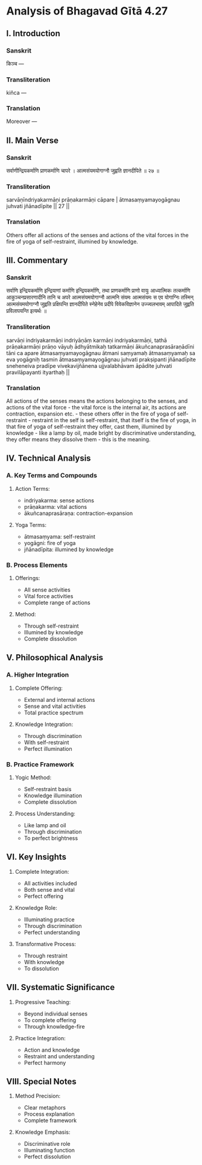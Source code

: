 # Analysis of Bhagavad Gītā 4.27

## I. Introduction

### Sanskrit
किञ्च —

### Transliteration
kiñca —

### Translation
Moreover —

## II. Main Verse

### Sanskrit
सर्वाणीन्द्रियकर्माणि प्राणकर्माणि चापरे ।
आत्मसंयमयोगाग्नौ जुह्वति ज्ञानदीपिते ॥ २७ ॥

### Transliteration
sarvāṇīndriyakarmāṇi prāṇakarmāṇi cāpare |
ātmasaṃyamayogāgnau juhvati jñānadīpite || 27 ||

### Translation
Others offer all actions of the senses and actions of the vital forces in the fire of yoga of self-restraint, illumined by knowledge.

## III. Commentary

### Sanskrit
सर्वाणि इन्द्रियकर्माणि इन्द्रियाणां कर्माणि इन्द्रियकर्माणि, तथा प्राणकर्माणि प्राणो वायुः आध्यात्मिकः तत्कर्माणि आकुञ्चनप्रसारणादीनि तानि च अपरे आत्मसंयमयोगाग्नौ आत्मनि संयमः आत्मसंयमः स एव योगाग्निः तस्मिन् आत्मसंयमयोगाग्नौ जुह्वति प्रक्षिपन्ति ज्ञानदीपिते स्नेहेनेव प्रदीपे विवेकविज्ञानेन उज्ज्वलभावम् आपादिते जुह्वति प्रविलापयन्ति इत्यर्थः ॥

### Transliteration
sarvāṇi indriyakarmāṇi indriyāṇāṃ karmāṇi indriyakarmāṇi, tathā prāṇakarmāṇi prāṇo vāyuḥ ādhyātmikaḥ tatkarmāṇi ākuñcanaprasāraṇādīni tāni ca apare ātmasaṃyamayogāgnau ātmani saṃyamaḥ ātmasaṃyamaḥ sa eva yogāgniḥ tasmin ātmasaṃyamayogāgnau juhvati prakṣipanti jñānadīpite sneheneiva pradīpe vivekavijñānena ujjvalabhāvam āpādite juhvati pravilāpayanti ityarthaḥ ||

### Translation
All actions of the senses means the actions belonging to the senses, and actions of the vital force - the vital force is the internal air, its actions are contraction, expansion etc. - these others offer in the fire of yoga of self-restraint - restraint in the self is self-restraint, that itself is the fire of yoga, in that fire of yoga of self-restraint they offer, cast them, illumined by knowledge - like a lamp by oil, made bright by discriminative understanding, they offer means they dissolve them - this is the meaning.

## IV. Technical Analysis

### A. Key Terms and Compounds

1. Action Terms:
   - indriyakarma: sense actions
   - prāṇakarma: vital actions
   - ākuñcanaprasāraṇa: contraction-expansion

2. Yoga Terms:
   - ātmasaṃyama: self-restraint
   - yogāgni: fire of yoga
   - jñānadīpita: illumined by knowledge

### B. Process Elements

1. Offerings:
   - All sense activities
   - Vital force activities
   - Complete range of actions

2. Method:
   - Through self-restraint
   - Illumined by knowledge
   - Complete dissolution

## V. Philosophical Analysis

### A. Higher Integration

1. Complete Offering:
   - External and internal actions
   - Sense and vital activities
   - Total practice spectrum

2. Knowledge Integration:
   - Through discrimination
   - With self-restraint
   - Perfect illumination

### B. Practice Framework

1. Yogic Method:
   - Self-restraint basis
   - Knowledge illumination
   - Complete dissolution

2. Process Understanding:
   - Like lamp and oil
   - Through discrimination
   - To perfect brightness

## VI. Key Insights

1. Complete Integration:
   - All activities included
   - Both sense and vital
   - Perfect offering

2. Knowledge Role:
   - Illuminating practice
   - Through discrimination
   - Perfect understanding

3. Transformative Process:
   - Through restraint
   - With knowledge
   - To dissolution

## VII. Systematic Significance

1. Progressive Teaching:
   - Beyond individual senses
   - To complete offering
   - Through knowledge-fire

2. Practice Integration:
   - Action and knowledge
   - Restraint and understanding
   - Perfect harmony

## VIII. Special Notes

1. Method Precision:
   - Clear metaphors
   - Process explanation
   - Complete framework

2. Knowledge Emphasis:
   - Discriminative role
   - Illuminating function
   - Perfect dissolution
